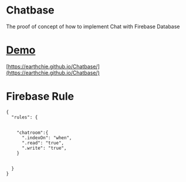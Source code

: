 # Chatbase 
The proof of concept of how to implement Chat with Firebase Database

# [Demo](https://earthchie.github.io/Chatbase/)
[https://earthchie.github.io/Chatbase/](https://earthchie.github.io/Chatbase/)

# Firebase Rule

```
{
  "rules": {
    
    
    "chatroom":{
      ".indexOn": "when",
      ".read": "true",
      ".write": "true",
    }
    
    
  }
}
```
